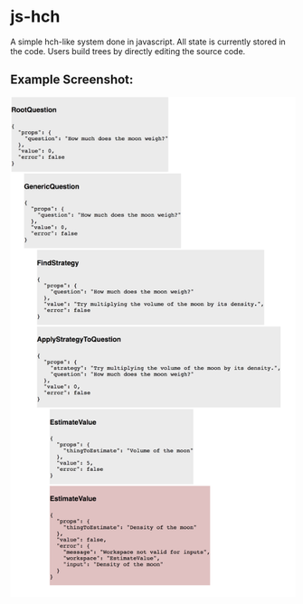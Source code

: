 # js-hch
A simple hch-like system done in javascript. All state is currently stored in the code. Users build trees by directly editing the source code.

## Example Screenshot:
![Simple Screenshot](simple-screenshot.png?raw=true "Screenshot Example")
